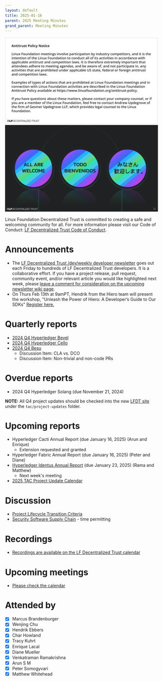 ```yaml
---
layout: default
title: 2025-01-16
parent: 2025 Meeting Minutes
grand_parent: Meeting Minutes
---
```


![Antitrust Policy Notice](../images/antitrust-policy-notice.png "Antitrust Policy Notice")
![All are Welcome in the LF Decentralized Trust Community](../images/all-are-welcome.png "All are Welcome in the LF Decentralized Trust Community")

Linux Foundation Decentralized Trust is committed to creating a safe and welcoming community for all. For more information please visit our Code of Conduct: [LF Decentralized Trust Code of Conduct](../../governing-documents/code-of-conduct.md).

# Announcements
- The [LF Decentralized Trust /dev/weekly developer newsletter](https://lf-hyperledger.atlassian.net/wiki/spaces/DR/pages/17170445/dev+weekly+Newsletter) goes out each Friday to hundreds of LF Decentralized Trust developers. It is a collaborative effort. If you have a project release, pull request, community event, and/or relevant article you would like highlighted next week, please [leave a comment for consideration on the upcoming newsletter wiki page](https://lf-hyperledger.atlassian.net/wiki/spaces/DR/pages/75268141/2025).
- On Thurs Feb 13th at 9amPT, Hendrik from the Hiero team will present the workshop, "Unleash the Power of Hiero: A Developer’s Guide to Our SDKs" [Register here.](https://zoom.us/meeting/register/2GokuipCQvS9-QgQuCGDNA)

# Quarterly reports

- [2024 Q4 Hyperledger Bevel](https://github.com/LF-Decentralized-Trust/governance/pull/82)
- [2024 Q4 Hyperledger Cello](https://github.com/LF-Decentralized-Trust/governance/pull/89)
- [2024 Q4 Besu](https://github.com/LF-Decentralized-Trust/governance/pull/92)
    - Discussion Item: CLA vs. DCO
    - Discussion Item: Non-trivial and non-code PRs

# Overdue reports

- 2024 Q4 Hyperledger Solang (due November 21, 2024)

**NOTE:** All Q4 project updates should be checked into the new [LFDT site](https://github.com/lf-decentralized-trust/governance) under the `tac/project-updates` folder.

# Upcoming reports

- Hyperledger Cacti Annual Report (due January 16, 2025) (Arun and Enrique)
    - Extension requested and granted
- Hyperledger Fabric Annual Report (due January 16, 2025) (Peter and Diane)
- [Hyperledger Identus Annual Report](https://github.com/LF-Decentralized-Trust/governance/pull/91) (due January 23, 2025) (Rama and Matthew)
    - Next week's meeting
- [2025 TAC Project Update Calendar](../../project-updates/2025/2025-schedule.md)

# Discussion
- [Project Lifecycle Transition Criteria](https://github.com/LF-Decentralized-Trust/governance/pull/79)
- [Security Software Supply Chain](https://github.com/LF-Decentralized-Trust/governance/pull/26) - time permitting

# Recordings
- [Recordings are available on the LF Decentralized Trust calendar](https://zoom-lfx.platform.linuxfoundation.org/meetings/lf-decentralized-trust)

# Upcoming meetings
- [Please check the calendar](https://zoom-lfx.platform.linuxfoundation.org/meetings/lf-decentralized-trust)

# Attended by

- [x] Marcus Brandenburger
- [x] Wenjing Chu
- [x] Hendrik Ebbers
- [x] Char Howland
- [x] Tracy Kuhrt
- [x] Enrique Lacal
- [x] Diane Mueller
- [x] Venkatraman Ramakrishna
- [x] Arun S M
- [x] Peter Somogyvari
- [x] Matthew Whitehead
